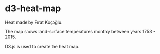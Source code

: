 # d3-heat-map

Heat made by Fırat Koçoğlu.

The map shows land-surface temperatures monthly between years 1753 - 2015.

D3.js is used to create the heat map.
